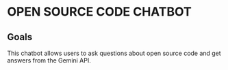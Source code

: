 # OPEN SOURCE CODE CHATBOT

## Goals
This chatbot allows users to ask questions about open source code and get answers from the Gemini API.

